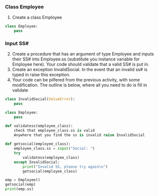 ### Class Employee
1. Create a class Employee
```python
class Employee:
    pass
```
### Input SS#
2. Create a procedure that has an argument of type Employee and inputs their SS# into Employee.ss (substitute you instance variable for Employee here). Your code should validate that a valid SS# is put in.
3. Create an exception InvalidSocial. In the event that an invalid ss# is typed in raise this exception.
4. Your code can be pilfered from the previous activity, with some modification. The outline is below, where all you need to do is fill in validate

```python
class InvalidSocial(ValueError):
    pass

class Employee:
    pass

def validatess(employee_class):
    check that employee_class.ss is valid
    Anywhere that you find the ss is invalid raise InvalidSocial
    
def getsocial(employee_class):
    employee_class.ss = input("Social: ")
    try
        validatess(employee_class)
    except InvalidSocial:
        print("Invalid SS, please try again\n")
        getsocial(employee_class)

emp = Employee()
getsocial(emp)
print(emp.ss)
```
